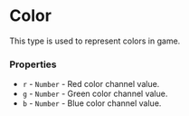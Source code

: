 # Color
This type is used to represent colors in game.

### Properties
- `r` - `Number` -  Red color channel value.
- `g` - `Number` - Green color channel value.
- `b` - `Number` -  Blue color channel value.
